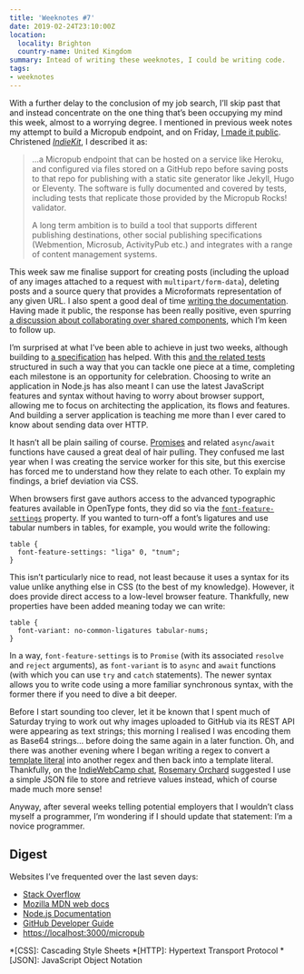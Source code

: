 ```yaml
---
title: 'Weeknotes #7'
date: 2019-02-24T23:10:00Z
location:
  locality: Brighton
  country-name: United Kingdom
summary: Intead of writing these weeknotes, I could be writing code.
tags:
- weeknotes
---
```

With a further delay to the conclusion of my job search, I’ll skip past that and instead concentrate on the one thing that’s been occupying my mind this week, almost to a worrying degree. I mentioned in previous week notes my attempt to build a Micropub endpoint, and on Friday, [I made it public][1]. Christened *[IndieKit][2]*, I described it as:

> …a Micropub endpoint that can be hosted on a service like Heroku, and configured via files stored on a GitHub repo before saving posts to that repo for publishing with a static site generator like Jekyll, Hugo or Eleventy. The software is fully documented and covered by tests, including tests that replicate those provided by the Micropub Rocks! validator.
>
> A long term ambition is to build a tool that supports different publishing destinations, other social publishing specifications (Webmention, Microsub, ActivityPub etc.) and integrates with a range of content management systems.

This week saw me finalise support for creating posts (including the upload of any images attached to a request with `multipart/form-data`), deleting posts and a source query that provides a Microformats representation of any given URL. I also spent a good deal of time [writing the documentation][3]. Having made it public, the response has been really positive, even spurring [a discussion about collaborating over shared components][4], which I’m keen to follow up.

I’m surprised at what I’ve been able to achieve in just two weeks, although building to [a specification][5] has helped. With this [and the related tests][6] structured in such a way that you can tackle one piece at a time, completing each milestone is an opportunity for celebration. Choosing to write an application in Node.js has also meant I can use the latest JavaScript features and syntax without having to worry about browser support, allowing me to focus on architecting the application, its flows and features. And building a server application is teaching me more than I ever cared to know about sending data over HTTP.

It hasn’t all be plain sailing of course. [Promises][7] and related `async`/`await` functions have caused a great deal of hair pulling. They confused me last year when I was creating the service worker for this site, but this exercise has forced me to understand how they relate to each other. To explain my findings, a brief deviation via CSS.

When browsers first gave authors access to the advanced typographic features available in OpenType fonts, they did so via the [`font-feature-settings`][8] property. If you wanted to turn-off a font’s ligatures and use tabular numbers in tables, for example, you would write the following:

```
table {
  font-feature-settings: "liga" 0, "tnum";
}
```

This isn’t particularly nice to read, not least because it uses a syntax for its value unlike anything else in CSS (to the best of my knowledge). However, it does provide direct access to a low-level browser feature. Thankfully, new properties have been added meaning today we can write:

```
table {
  font-variant: no-common-ligatures tabular-nums;
}
```

In a way, `font-feature-settings` is to `Promise` (with its associated `resolve` and `reject` arguments), as `font-variant` is to `async` and `await` functions (with which you can use `try` and `catch` statements). The newer syntax allows you to write code using a more familiar synchronous syntax, with the former there if you need to dive a bit deeper.

Before I start sounding too clever, let it be known that I spent much of Saturday trying to work out why images uploaded to GitHub via its REST API were appearing as text strings; this morning I realised I was encoding them as Base64 strings… before doing the same again in a later function. Oh, and there was another evening where I began writing a regex to convert a [template literal][9] into another regex and then back into a template literal. Thankfully, on the [IndieWebCamp chat][10], [Rosemary Orchard][11] suggested I use a simple JSON file to store and retrieve values instead, which of course made much more sense!

Anyway, after several weeks telling potential employers that I wouldn’t class myself a programmer, I’m wondering if I should update that statement: I’m a novice programmer.

## Digest

Websites I’ve frequented over the last seven days:

* [Stack Overflow](https://stackoverflow.com)
* [Mozilla MDN web docs](https://developer.mozilla.org/en-US/)
* [Node.js Documentation](https://nodejs.org/api/)
* [GitHub Developer Guide](https://developer.github.com)
* [https://localhost:3000/micropub](localhost:3000/micropub)

[1]: https://paulrobertlloyd.com/notes/1550837320
[2]: https://paulrobertlloyd.github.io/indiekit/
[3]: https://paulrobertlloyd.github.io/indiekit/#documentation
[4]: https://github.com/paulrobertlloyd/indiekit/issues/1
[5]: https://www.w3.org/TR/micropub/
[6]: https://micropub.rocks
[7]: https://developer.mozilla.org/en-US/docs/Web/JavaScript/Guide/Using_promises
[8]: https://developer.mozilla.org/en-US/docs/Web/CSS/font-feature-settings
[9]: https://developer.mozilla.org/en-US/docs/Web/JavaScript/Reference/Template_literals
[10]: https://indieweb.org/discuss
[11]: https://rosemaryorchard.com

*[CSS]: Cascading Style Sheets
*[HTTP]: Hypertext Transport Protocol
*[JSON]: JavaScript Object Notation
